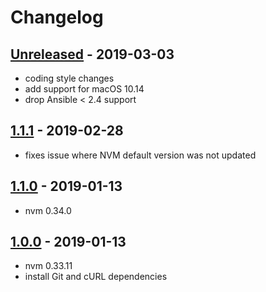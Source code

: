 # Changelog

## [Unreleased] - 2019-03-03

* coding style changes
* add support for macOS 10.14
* drop Ansible < 2.4 support

## [1.1.1] - 2019-02-28

* fixes issue where NVM default version was not updated

## [1.1.0] - 2019-01-13

* nvm 0.34.0

## [1.0.0] - 2019-01-13

* nvm 0.33.11
* install Git and cURL dependencies

[Unreleased]: https://github.com/markosamuli/ansible-nvm/commits/master
[1.1.1]: https://github.com/markosamuli/ansible-nvm/releases/tag/v1.1.1
[1.1.0]: https://github.com/markosamuli/ansible-nvm/releases/tag/v1.1.0
[1.0.0]: https://github.com/markosamuli/ansible-nvm/releases/tag/v1.0.0
